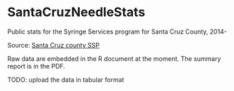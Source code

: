 # SantaCruzNeedleStats
Public stats for the Syringe Services program for Santa Cruz County, 2014-

Source: [Santa Cruz county SSP](http://www.santacruzhealth.org/HSAHome/HSADivisions/PublicHealth/SyringeServicesProgram.aspx)

Raw data are embedded in the R document at the moment.
The summary report is in the PDF.

TODO: upload the data in tabular format
